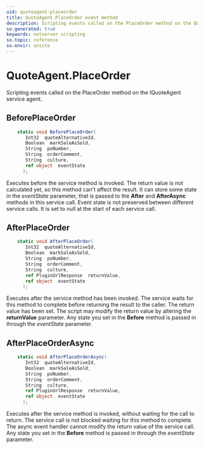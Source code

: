 ```yaml
---
uid: quoteagent-placeorder
title: QuoteAgent.PlaceOrder event method
description: Scripting events called on the PlaceOrder method on the QuoteAgent service agent.
so.generated: true
keywords: netserver scripting
so.topic: reference
so.envir: onsite
---
```

# QuoteAgent.PlaceOrder

Scripting events called on the <see cref='M:IQuoteAgent.PlaceOrder'>PlaceOrder</see> method on the <see cref='IQuoteAgent'>IQuoteAgent</see>  service agent.

## BeforePlaceOrder
```cs
    static void BeforePlaceOrder(
       Int32  quoteAlternativeId,
       Boolean  markSaleAsSold,
       String  poNumber,
       String  orderComment,
       String  culture,
       ref object  eventState
      );
```
Executes before the service method is invoked.
The return value is not calculated yet, so this method can't affect the result.
It can store some state in the *eventState* parameter, that is passed to the **After** and **AfterAsync** methods in this service call.
Event state is not preserved between different service calls. It is set to null at the start of each service call.
## AfterPlaceOrder
```cs
    static void AfterPlaceOrder(
       Int32  quoteAlternativeId,
       Boolean  markSaleAsSold,
       String  poNumber,
       String  orderComment,
       String  culture,
       ref PluginUrlResponse  returnValue,
       ref object  eventState
      );
```
Executes after the service method has been invoked. The service waits for this method to complete before returning the result to the caller.
The return value has been set. The script may modify the return value by altering the **returnValue** parameter.
Any state you set in the **Before** method is passed in through the *eventState* parameter.
## AfterPlaceOrderAsync
```cs
    static void AfterPlaceOrderAsync(
       Int32  quoteAlternativeId,
       Boolean  markSaleAsSold,
       String  poNumber,
       String  orderComment,
       String  culture,
       ref PluginUrlResponse  returnValue,
       ref object  eventState
      );
```
Executes after the service method is invoked, without waiting for the call to return.
The service call is not blocked waiting for this method to complete.
The async event handler cannot modify the return value of the service call.
Any state you set in the **Before** method is passed in through the *eventState* parameter.

